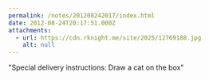 ```yaml
---
permalink: /notes/201208242017/index.html
date: 2012-08-24T20:17:51.000Z
attachments:
  - url: https://cdn.rknight.me/site/2025/12769188.jpg
    alt: null
---
```


"Special delivery instructions: Draw a cat on the box"
